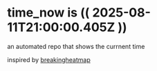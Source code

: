 # time_now is (( 2025-08-11T21:00:00.405Z ))

an automated repo that shows the currnent time

inspired by [breakingheatmap](https://github.com/breakingheatmap/breakingheatmap)